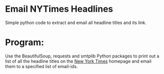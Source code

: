 
# Email NYTimes Headlines
Simple python code to extract and email all headline titles and its link.

# Program:
Use the BeautifulSoup, requests and smtplib Python packages to print out a list of all the headline titles on the 
[New York Times](https://www.nytimes.com/) homepage and email them to a specified list of email-ids.
